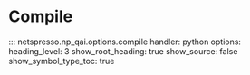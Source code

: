 # Compile

::: netspresso.np_qai.options.compile
    handler: python
    options:
      heading_level: 3
      show_root_heading: true
      show_source: false
      show_symbol_type_toc: true 